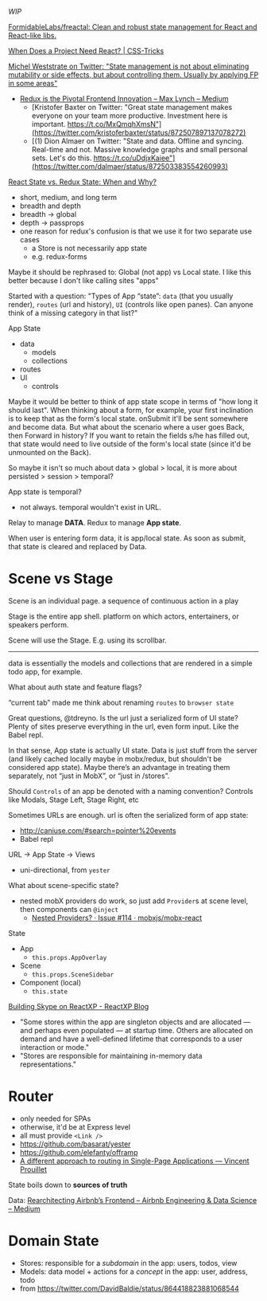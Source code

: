 _WIP_

[FormidableLabs/freactal: Clean and robust state management for React and React-like libs.](https://github.com/FormidableLabs/freactal)

[When Does a Project Need React? | CSS-Tricks](https://css-tricks.com/project-need-react/#article-header-id-0)

[Michel Weststrate on Twitter: "State management is not about eliminating mutability or side effects, but about controlling them. Usually by applying FP in some areas"](https://twitter.com/mweststrate/status/870552901613002753)

- [Redux is the Pivotal Frontend Innovation – Max Lynch – Medium](https://medium.com/@maxlynch/redux-is-the-pivotal-frontend-innovation-a406736552cb)
  - [Kristofer Baxter on Twitter: "Great state management makes everyone on your team more productive. Investment here is important. https://t.co/MxQmqhXmsN"](https://twitter.com/kristoferbaxter/status/872507897137078272)
  - [(1) Dion Almaer on Twitter: "State and data. Offline and syncing. Real-time and not. Massive knowledge graphs and small personal sets. Let's do this. https://t.co/uDdjxKaiee"](https://twitter.com/dalmaer/status/872503383554260993)

[React State vs. Redux State: When and Why?](https://spin.atomicobject.com/2017/06/07/react-state-vs-redux-state/)
- short, medium, and long term
- breadth and depth
- breadth -> global
- depth -> passprops
- one reason for redux's confusion is that we use it for two separate use cases
  - a Store is not necessarily app state
  - e.g. redux-forms

Maybe it should be rephrased to: Global (not app) vs Local state. I like this better because I don't like calling sites "apps"

Started with a question: "Types of App “state”: `data` (that you usually render), `routes` (url and history), `UI` (controls like open panes). Can anyone think of a missing category in that list?"

App State
- data
  - models
  - collections
- routes
- UI
  - controls

Maybe it would be better to think of app state scope in terms of "how long it should last". When thinking about a form, for example, your first inclination is to keep that as the form's local state. onSubmit it'll be sent somewhere and become data. But what about the scenario where a user goes Back, then Forward in history? If you want to retain the fields s/he has filled out, that state would need to live outside of the form's local state (since it'd be unmounted on the Back).

So maybe it isn't so much about data > global > local, it is more about persisted > session > temporal?

App state is temporal?
- not always. temporal wouldn't exist in URL.

Relay to manage __DATA__. Redux to manage __App state__.

When user is entering form data, it is app/local state. As soon as submit, that state is cleared and replaced by Data.

# Scene vs Stage
Scene is an individual page. a sequence of continuous action in a play

Stage is the entire app shell.  platform on which actors, entertainers, or speakers perform.

Scene will use the Stage. E.g. using its scrollbar.

---

data is essentially the models and collections that are rendered in a simple todo app, for example.

What about auth state and feature flags?

“current tab” made me think about renaming `routes` to `browser state`

Great questions, @tdreyno. Is the url just a serialized form of UI state? Plenty of sites preserve everything in the url, even form input. Like the Babel repl.

In that sense, App state is actually UI state. Data is just stuff from the server (and likely cached locally maybe in mobx/redux, but shouldn't be considered app state). Maybe there’s an advantage in treating them separately, not “just in MobX”, or “just in /stores”.

Should `Controls` of an app be denoted with a naming convention? Controls like Modals, Stage Left, Stage Right, etc

Sometimes URLs are enough. url is often the serialized form of app state:
- http://caniuse.com/#search=pointer%20events
- Babel repl

URL -> App State -> Views
- uni-directional, from `yester`

What about scene-specific state?
- nested mobX providers do work, so just add `Provider`s at scene level, then components can `@inject`
  - [Nested Providers? · Issue #114 · mobxjs/mobx-react](https://github.com/mobxjs/mobx-react/issues/114)

State
- App
  - `this.props.AppOverlay`
- Scene
  - `this.props.SceneSidebar`
- Component (local)
  - `this.state`

[Building Skype on ReactXP - ReactXP Blog](https://microsoft.github.io/reactxp/blog/2017/04/27/building-skype-on-reactxp.html)
- "Some stores within the app are singleton objects and are allocated — and perhaps even populated — at startup time. Others are allocated on demand and have a well-defined lifetime that corresponds to a user interaction or mode."
- "Stores are responsible for maintaining in-memory data representations."

# Router
- only needed for SPAs
- otherwise, it'd be at Express level
- all must provide `<Link />`
- https://github.com/basarat/yester
- https://github.com/elefanty/offramp
- [A different approach to routing in Single-Page Applications — Vincent Prouillet](https://vincent.is/testing-a-different-spa-routing/)

State boils down to __sources of truth__


Data: [Rearchitecting Airbnb’s Frontend – Airbnb Engineering & Data Science – Medium](https://medium.com/airbnb-engineering/rearchitecting-airbnbs-frontend-5e213efc24d2)

# Domain State
- Stores: responsible for a _subdomain_ in the app: users, todos, view
- Models: data model + actions for a _concept_ in the app: user, address, todo
- from https://twitter.com/DavidBaldie/status/864418823881068544
